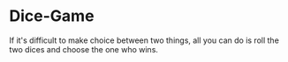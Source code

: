 # Dice-Game

If it's difficult to make choice between two things, all you can do is roll the two dices and choose the one who wins.
